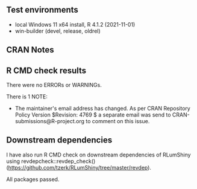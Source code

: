 ## Test environments

-   local Windows 11 x64 install, R 4.1.2 (2021-11-01)
-   win-builder (devel, release, oldrel)

## CRAN Notes

## R CMD check results

There were no ERRORs or WARNINGs.

There is 1 NOTE:

-   The maintainer's email address has changed. As per CRAN Repository Policy Version \$Revision: 4769 \$ a separate email was send to CRAN-submissions\@R-project.org to comment on this issue.

## Downstream dependencies

I have also run R CMD check on downstream dependencies of RLumShiny using revdepcheck::revdep_check() (<https://github.com/tzerk/RLumShiny/tree/master/revdep>).

All packages passed.
